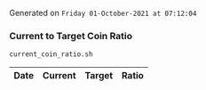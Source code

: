 Generated on `Friday 01-October-2021 at 07:12:04`

### Current to Target Coin Ratio
`current_coin_ratio.sh`

Date|Current|Target|Ratio
---|---|---|---
